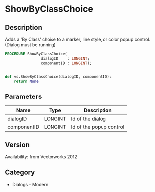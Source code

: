 # ShowByClassChoice

## Description
Adds a 'By Class' choice to a marker, line style, or color popup control.  (Dialog must be running)

```pascal
PROCEDURE ShowByClassChoice(
				dialogID    : LONGINT;
				componentID : LONGINT);
```

```python

def vs.ShowByClassChoice(dialogID, componentID):
    return None
```

## Parameters
|Name|Type|Description|
|---|---|---|
|dialogID|LONGINT|Id of the dialog|
|componentID|LONGINT|Id of the popup control|

## Version
Availability: from Vectorworks 2012
## Category
* Dialogs - Modern

